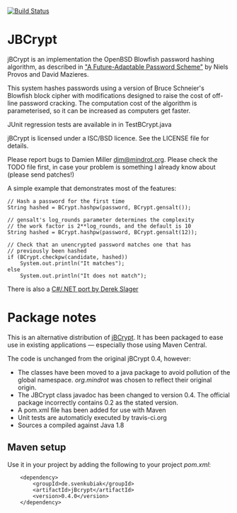 [![Build Status](https://secure.travis-ci.org/svenkubiak/jBCrypt.png?branch=master)](http://travis-ci.org/svenkubiak/jBCrypt)

# JBCrypt
jBCrypt is an implementation the OpenBSD Blowfish password hashing algorithm,
as described in ["A Future-Adaptable Password
Scheme"](http://www.openbsd.org/papers/bcrypt-paper.ps) by Niels Provos and
David Mazieres.  

This system hashes passwords using a version of Bruce Schneier's Blowfish block
cipher with modifications designed to raise the cost of off-line password
cracking. The computation cost of the algorithm is parameterised, so it can be
increased as computers get faster.  

JUnit regression tests are available in in TestBCrypt.java

jBCrypt is licensed under a ISC/BSD licence. See the LICENSE file for details.

Please report bugs to Damien Miller <djm@mindrot.org>. Please check the
TODO file first, in case your problem is something I already know about
(please send patches!)

A simple example that demonstrates most of the features:

	// Hash a password for the first time
	String hashed = BCrypt.hashpw(password, BCrypt.gensalt());

	// gensalt's log_rounds parameter determines the complexity
	// the work factor is 2**log_rounds, and the default is 10
	String hashed = BCrypt.hashpw(password, BCrypt.gensalt(12));

	// Check that an unencrypted password matches one that has
	// previously been hashed
	if (BCrypt.checkpw(candidate, hashed))
		System.out.println("It matches");
	else
		System.out.println("It does not match");

There is also a [C#/.NET port by Derek Slager](http://derekslager.com/blog/posts/2007/10/bcrypt-dotnet-strong-password-hashing-for-dotnet-and-mono.ashx)


# Package notes

This is an alternative distribution of [jBCrypt](http://www.mindrot.org/projects/jBCrypt). It has been
packaged to ease use in existing applications &mdash; especially those using Maven Central. 

The code is unchanged from the original jBCrypt 0.4, however:

- The classes have been moved to a java package to avoid pollution of the
  global namespace. *org.mindrot* was chosen to reflect their original origin.
- The JBCrypt class javadoc has been changed to version 0.4. The official
  package incorrectly contains 0.2 as the stated version.
- A pom.xml file has been added for use with Maven 
- Unit tests are automaticly executed by travis-ci.org
- Sources a compiled against Java 1.8

## Maven setup

Use it in your project by adding the following to your project *pom.xml*:

        <dependency>
            <groupId>de.svenkubiak</groupId>
            <artifactId>jBcrypt</artifactId>
            <version>0.4.0</version>
        </dependency>